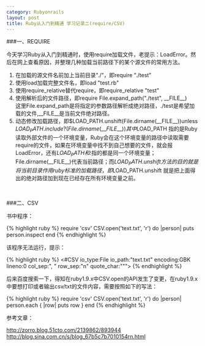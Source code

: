 ```yaml
---
category: Rubyonrails
layout: post
title: Ruby从入门到精通 学习记录二(require/CSV) 
---
```


###一、REQUIRE

今天学习Ruby从入门到精通时，使用require加载文件，老提示：LoadError。然后在网上查看原因，并整理几种加载当前路径下的某个源文件的常用方法。

1. 在加载的源文件名前加上当前目录"./"，即require "./test"
2. 使用load加载完整文件名，即load "test.rb"
3. 使用require_relative替代require，即require_relative "test"
4. 使用解析后的文件路径，即require File.expand_path("./test", \_\_FILE\_\_)  
   这里File.expand_path是将指定的参数路径解析成绝对路径，./test是希望加载的文件,\_\_FILE\_\_是当前文件绝对路径。
5. 动态修改加载路径，即$LOAD_PATH.unshift(File.dirname(\_\_FILE\_\_))unless $LOAD_PATH.include?(File.dirname(\_\_FILE\_\_))  
   其中$LOAD_PATH 指的是Ruby读取外部文件的一个环境变量，Ruby会在这个环境变量的路径中读取需要require的文件，如果在环境变量中找不到自己想要的文件，就会报LoadError，还有$LOAD_PATH和$:指的都是同一个环境变量；File.dirname(\_\_FILE\_\_)代表当前路径；而$LOAD_PATH.unshift方法的目的就是将当前目录作用ruby标准的加载路径，即$LOAD_PATH.unshift 就是把上面得出的绝对路径加到现在已经存在所有环境变量之前。    
<br>

###二、CSV

书中程序：

{% highlight ruby %}
    require 'csv'
    CSV.open('text.txt', 'r') do |person|
      puts person.inspect
    end
{% endhighlight %}

该程序无法运行，提示：

{% highlight ruby %}
    <#CSV io_type:File io_path:"text.txt" encoding:GBK lineno:0 col_sep:",
    " row_sep:"n" quote_char:""">
{% endhighlight %}

后来百度搜索一下，得知在ruby1.9.x中CSV.open的API发生了变更，在ruby1.9.x中要想打印或者输出csv/txt的文件内容，需要按照如下的写法：

{% highlight ruby %}
    require 'csv'
    CSV.open('text.txt', 'r') do |person|
      person.each { |row| puts row }
    end
{% endhighlight %}     

参考文章：

   <http://zorro.blog.51cto.com/2139862/893944>
   <http://blog.sina.com.cn/s/blog_67b5c7b7010154rn.html>